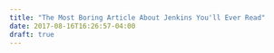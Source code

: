 ```yaml
---
title: "The Most Boring Article About Jenkins You'll Ever Read"
date: 2017-08-16T16:26:57-04:00
draft: true
---
```


